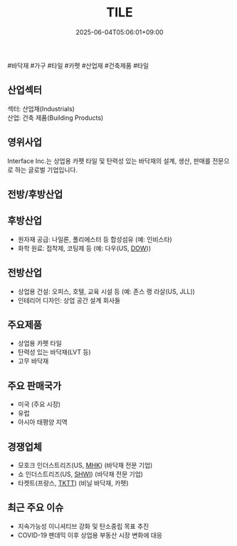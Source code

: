 ﻿---
title: "TILE"
date: 2025-06-04T05:06:01+09:00
lastmod: 2025-06-04T05:06:01+09:00
type: docs
sidebar:
  open: true
weight: 867
---
<div style="display:none">
  <meta property="article:published_time" content="2025-06-03T20:06:01Z" />
  <meta property="article:modified_time" content="2025-06-03T20:06:01Z" />
</div>
#바닥재 #가구  #타일 #카펫 #산업재 #건축제품 #타일

## 산업섹터

섹터: 산업재(Industrials)  
산업: 건축 제품(Building Products)

## 영위사업

Interface Inc.는 상업용 카펫 타일 및 탄력성 있는 바닥재의 설계, 생산, 판매를 전문으로 하는 글로벌 기업입니다.

## 전방/후방산업

## 후방산업

- 원자재 공급: 나일론, 폴리에스터 등 합성섬유 (예: 인비스타)
- 화학 원료: 접착제, 코팅제 등 (예: 다우(US, [DOW](/company-analysis/dow/)))

## 전방산업

- 상업용 건설: 오피스, 호텔, 교육 시설 등 (예: 존스 랭 라살(US, JLL))
- 인테리어 디자인: 상업 공간 설계 회사들

## 주요제품

- 상업용 카펫 타일
- 탄력성 있는 바닥재(LVT 등)
- 고무 바닥재

## 주요 판매국가

- 미국 (주요 시장)
- 유럽
- 아시아 태평양 지역

## 경쟁업체

- 모호크 인더스트리즈(US, [MHK](/company-analysis/mhk/)) (바닥재 전문 기업)
- 쇼 인더스트리즈(US, [SHWI](/company-analysis/shwi/)) (바닥재 전문 기업)
- 타켓트(프랑스, [TKTT](/company-analysis/tktt/)) (비닐 바닥재, 카펫)

## 최근 주요 이슈

- 지속가능성 이니셔티브 강화 및 탄소중립 목표 추진
- COVID-19 팬데믹 이후 상업용 부동산 시장 변화에 대응
